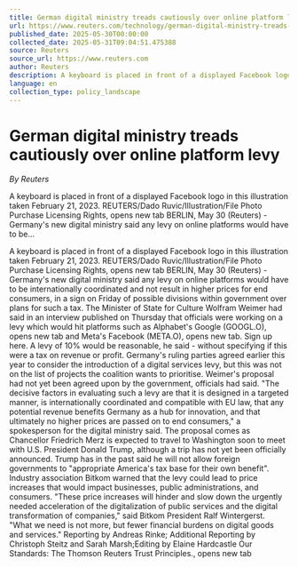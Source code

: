 ```yaml
---
title: German digital ministry treads cautiously over online platform levy
url: https://www.reuters.com/technology/german-digital-ministry-treads-cautiously-over-online-platform-levy-2025-05-30/
published_date: 2025-05-30T00:00:00
collected_date: 2025-05-31T09:04:51.475388
source: Reuters
source_url: https://www.reuters.com
author: Reuters
description: A keyboard is placed in front of a displayed Facebook logo in this illustration taken February 21, 2023. REUTERS/Dado Ruvic/Illustration/File Photo Purchase Licensing Rights, opens new tab BERLIN, May 30 (Reuters) - Germany's new digital ministry said any levy on online platforms would have to be...
language: en
collection_type: policy_landscape
---
```


# German digital ministry treads cautiously over online platform levy

*By Reuters*

A keyboard is placed in front of a displayed Facebook logo in this illustration taken February 21, 2023. REUTERS/Dado Ruvic/Illustration/File Photo Purchase Licensing Rights, opens new tab BERLIN, May 30 (Reuters) - Germany's new digital ministry said any levy on online platforms would have to be...

A keyboard is placed in front of a displayed Facebook logo in this illustration taken February 21, 2023. REUTERS/Dado Ruvic/Illustration/File Photo Purchase Licensing Rights, opens new tab BERLIN, May 30 (Reuters) - Germany's new digital ministry said any levy on online platforms would have to be internationally coordinated and not result in higher prices for end consumers, in a sign on Friday of possible divisions within government over plans for such a tax. The Minister of State for Culture Wolfram Weimer had said in an interview published on Thursday that officials were working on a levy which would hit platforms such as Alphabet's Google (GOOGL.O), opens new tab and Meta's Facebook (META.O), opens new tab. Sign up here. A levy of 10% would be reasonable, he said - without specifying if this were a tax on revenue or profit. Germany's ruling parties agreed earlier this year to consider the introduction of a digital services levy, but this was not on the list of projects the coalition wants to prioritise. Weimer's proposal had not yet been agreed upon by the government, officials had said. "The decisive factors in evaluating such a levy are that it is designed in a targeted manner, is internationally coordinated and compatible with EU law, that any potential revenue benefits Germany as a hub for innovation, and that ultimately no higher prices are passed on to end consumers," a spokesperson for the digital ministry said. The proposal comes as Chancellor Friedrich Merz is expected to travel to Washington soon to meet with U.S. President Donald Trump, although a trip has not yet been officially announced. Trump has in the past said he will not allow foreign governments to "appropriate America's tax base for their own benefit". Industry association Bitkom warned that the levy could lead to price increases that would impact businesses, public administrations, and consumers. "These price increases will hinder and slow down the urgently needed acceleration of the digitalization of public services and the digital transformation of companies," said Bitkom President Ralf Wintergerst. "What we need is not more, but fewer financial burdens on digital goods and services." Reporting by Andreas Rinke; Additional Reporting by Christoph Steitz and Sarah Marsh;Editing by Elaine Hardcastle Our Standards: The Thomson Reuters Trust Principles., opens new tab